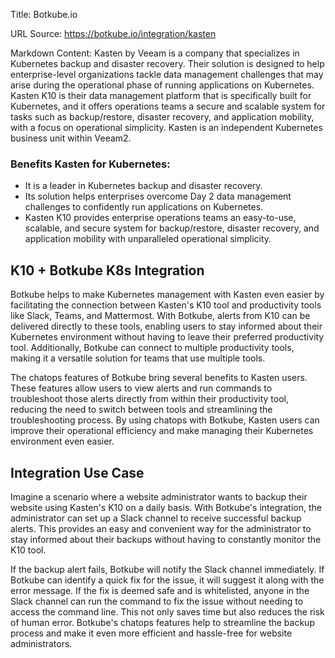 Title: Botkube.io

URL Source: https://botkube.io/integration/kasten

Markdown Content:
Kasten by Veeam is a company that specializes in Kubernetes backup and disaster recovery. Their solution is designed to help enterprise-level organizations tackle data management challenges that may arise during the operational phase of running applications on Kubernetes. Kasten K10 is their data management platform that is specifically built for Kubernetes, and it offers operations teams a secure and scalable system for tasks such as backup/restore, disaster recovery, and application mobility, with a focus on operational simplicity. Kasten is an independent Kubernetes business unit within Veeam2.

### **Benefits Kasten for Kubernetes:**

*   It is a leader in Kubernetes backup and disaster recovery.
*   Its solution helps enterprises overcome Day 2 data management challenges to confidently run applications on Kubernetes.
*   Kasten K10 provides enterprise operations teams an easy-to-use, scalable, and secure system for backup/restore, disaster recovery, and application mobility with unparalleled operational simplicity.

**K10 + Botkube K8s Integration**
---------------------------------

Botkube helps to make Kubernetes management with Kasten even easier by facilitating the connection between Kasten's K10 tool and productivity tools like Slack, Teams, and Mattermost. With Botkube, alerts from K10 can be delivered directly to these tools, enabling users to stay informed about their Kubernetes environment without having to leave their preferred productivity tool. Additionally, Botkube can connect to multiple productivity tools, making it a versatile solution for teams that use multiple tools.

The chatops features of Botkube bring several benefits to Kasten users. These features allow users to view alerts and run commands to troubleshoot those alerts directly from within their productivity tool, reducing the need to switch between tools and streamlining the troubleshooting process. By using chatops with Botkube, Kasten users can improve their operational efficiency and make managing their Kubernetes environment even easier.

**Integration Use Case**
------------------------

Imagine a scenario where a website administrator wants to backup their website using Kasten's K10 on a daily basis. With Botkube's integration, the administrator can set up a Slack channel to receive successful backup alerts. This provides an easy and convenient way for the administrator to stay informed about their backups without having to constantly monitor the K10 tool.

If the backup alert fails, Botkube will notify the Slack channel immediately. If Botkube can identify a quick fix for the issue, it will suggest it along with the error message. If the fix is deemed safe and is whitelisted, anyone in the Slack channel can run the command to fix the issue without needing to access the command line. This not only saves time but also reduces the risk of human error. Botkube's chatops features help to streamline the backup process and make it even more efficient and hassle-free for website administrators.

